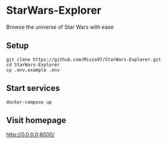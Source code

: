 # StarWars-Explorer
Browse the universe of Star Wars with ease

## Setup
```
git clone https://github.com/Miszo97/StarWars-Explorer.git 
cd StarWars-Explorer
cp .env.example .env
```
## Start services
```
docker-compose up
```

## Visit homepage


http://0.0.0.0:8000/
